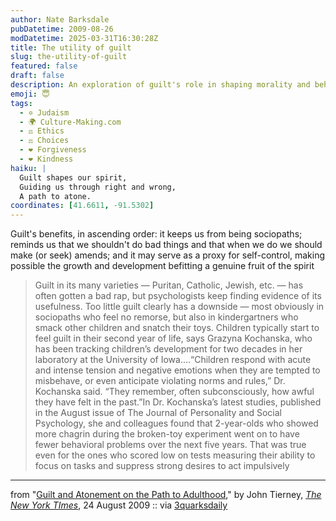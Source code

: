 ```yaml
---
author: Nate Barksdale
pubDatetime: 2009-08-26
modDatetime: 2025-03-31T16:30:28Z
title: The utility of guilt
slug: the-utility-of-guilt
featured: false
draft: false
description: An exploration of guilt's role in shaping morality and behavior in children and adults alike.
emoji: 😇
tags:
  - ✡️ Judaism
  - 🌍 Culture-Making.com
  - ⚖️ Ethics
  - ⚖️ Choices
  - ❤️ Forgiveness
  - ❤️ Kindness
haiku: |
  Guilt shapes our spirit,  
  Guiding us through right and wrong,  
  A path to atone.
coordinates: [41.6611, -91.5302]
---
```


Guilt's benefits, in ascending order: it keeps us from being sociopaths; reminds us that we shouldn't do bad things and that when we do we should make (or seek) amends; and it may serve as a proxy for self-control, making possible the growth and development befitting a genuine fruit of the spirit

> Guilt in its many varieties — Puritan, Catholic, Jewish, etc. — has often gotten a bad rap, but psychologists keep finding evidence of its usefulness. Too little guilt clearly has a downside — most obviously in sociopaths who feel no remorse, but also in kindergartners who smack other children and snatch their toys. Children typically start to feel guilt in their second year of life, says Grazyna Kochanska, who has been tracking children’s development for two decades in her laboratory at the University of Iowa....“Children respond with acute and intense tension and negative emotions when they are tempted to misbehave, or even anticipate violating norms and rules,” Dr. Kochanska said. “They remember, often subconsciously, how awful they have felt in the past.”In Dr. Kochanska’s latest studies, published in the August issue of The Journal of Personality and Social Psychology, she and colleagues found that 2-year-olds who showed more chagrin during the broken-toy experiment went on to have fewer behavioral problems over the next five years. That was true even for the ones who scored low on tests measuring their ability to focus on tasks and suppress strong desires to act impulsively

---

from "[Guilt and Atonement on the Path to Adulthood](http://web.archive.org/web/20231224084010/https://www.nytimes.com/2009/08/25/science/25tier.html?_r=1)," by John Tierney, [_The New York TImes_](http://web.archive.org/web/20231224084010/https://www.nytimes.com/2009/08/25/science/25tier.html?_r=1), 24 August 2009 :: via [3quarksdaily](http://web.archive.org/web/20210419225855/https://3quarksdaily.com/3quarksdaily/2009/08/guilt-and-atonement-on-the-path-to-adulthood-.html)
